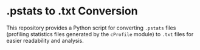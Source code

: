 # .pstats to .txt Conversion

This repository provides a Python script for converting `.pstats` files (profiling statistics files generated by the `cProfile` module) to `.txt` files for easier readability and analysis.  
